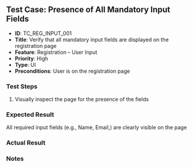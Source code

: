 ## Test Case: Presence of All Mandatory Input Fields

- **ID**: TC_REG_INPUT_001  
- **Title**: Verify that all mandatory input fields are displayed on the registration page  
- **Feature**: Registration – User Input  
- **Priority**: High  
- **Type**: UI  
- **Preconditions**: User is on the registration page  

### Test Steps
1. Visually inspect the page for the presence of the fields 

### Expected Result
All required input fields (e.g., Name, Email,) are clearly visible on the page


### Actual Result



### Notes
